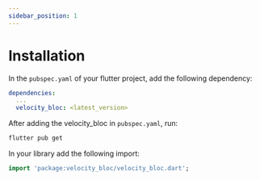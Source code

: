 ```yaml
---
sidebar_position: 1
---
```


# Installation

In the `pubspec.yaml` of your flutter project, add the following dependency:

```yaml
dependencies:
  ...
  velocity_bloc: <latest_version>
```

After adding the velocity_bloc in `pubspec.yaml`, run: 
```html 
flutter pub get
```

In your library add the following import:

```dart
import 'package:velocity_bloc/velocity_bloc.dart';
```

